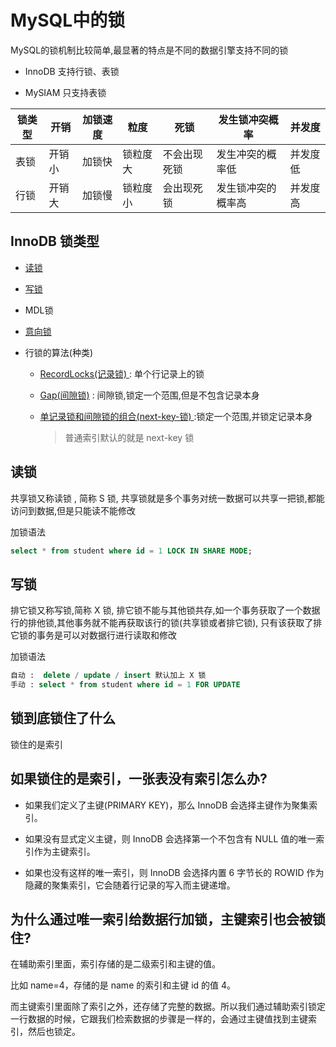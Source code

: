 # MySQL中的锁

MySQL的锁机制比较简单,最显著的特点是不同的数据引擎支持不同的锁

- InnoDB 支持行锁、表锁

- MySIAM 只支持表锁

| 锁类型 | 开销   | 加锁速度 | 粒度     | 死锁         | 发生锁冲突概率     | 并发度   |
| ------ | ------ | -------- | -------- | ------------ | ------------------ | -------- |
| 表锁   | 开销小 | 加锁快   | 锁粒度大 | 不会出现死锁 | 发生冲突的概率低   | 并发度低 |
| 行锁   | 开销大 | 加锁慢   | 锁粒度小 | 会出现死锁   | 发生锁冲突的概率高 | 并发度高 |

## InnoDB 锁类型

- [读锁](#读锁)

- [写锁](#写锁)

- MDL锁

-  [意向锁](02-MySQL意向锁.md) 

- 行锁的算法(种类)

  - [RecordLocks(记录锁) ](05-MySQL记录锁.md) : 单个行记录上的锁

  - [Gap(间隙锁)](03-MySQL间隙锁.md) : 间隙锁,锁定一个范围,但是不包含记录本身

  - [单记录锁和间隙锁的组合(next-key-锁) ](04-next-key-锁.md) :锁定一个范围,并锁定记录本身

    > 普通索引默认的就是 next-key 锁

## 读锁

共享锁又称读锁 , 简称 S 锁, 共享锁就是多个事务对统一数据可以共享一把锁,都能访问到数据,但是只能读不能修改

加锁语法

```sql
select * from student where id = 1 LOCK IN SHARE MODE;
```

## 写锁

排它锁又称写锁,简称 X 锁, 排它锁不能与其他锁共存,如一个事务获取了一个数据行的排他锁,其他事务就不能再获取该行的锁(共享锁或者排它锁), 只有该获取了排它锁的事务是可以对数据行进行读取和修改

加锁语法

```SQL
自动 :  delete / update / insert 默认加上 X 锁
手动 : select * from student where id = 1 FOR UPDATE
```

## 锁到底锁住了什么

锁住的是索引

## 如果锁住的是索引，一张表没有索引怎么办?

- 如果我们定义了主键(PRIMARY KEY)，那么 InnoDB 会选择主键作为聚集索引。
- 如果没有显式定义主键，则 InnoDB 会选择第一个不包含有 NULL 值的唯一索引作为主键索引。

- 如果也没有这样的唯一索引，则 InnoDB 会选择内置 6 字节长的 ROWID 作为隐藏的聚集索引，它会随着行记录的写入而主键递增。

## 为什么通过唯一索引给数据行加锁，主键索引也会被锁住?

在辅助索引里面，索引存储的是二级索引和主键的值。

比如 name=4，存储的是 name 的索引和主键 id 的值 4。

而主键索引里面除了索引之外，还存储了完整的数据。所以我们通过辅助索引锁定 一行数据的时候，它跟我们检索数据的步骤是一样的，会通过主键值找到主键索引，然后也锁定。